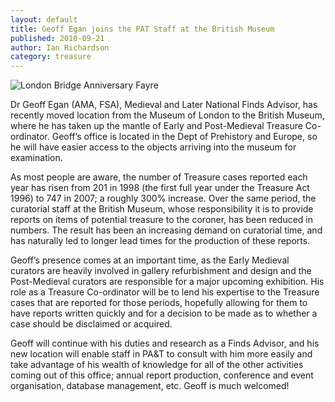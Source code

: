 ```yaml
---
layout: default
title: Geoff Egan joins the PAT Staff at the British Museum
published: 2010-09-21
author: Ian Richardson
category: treasure
---
```


![London Bridge Anniversary Fayre](http://farm3.static.flickr.com/2529/3729007255_3839e98d2f.jpg)

Dr Geoff Egan (AMA, FSA), Medieval and Later National Finds Advisor, has recently moved location from the Museum of London to the British Museum, where he has taken up the mantle of Early and Post-Medieval Treasure Co-ordinator. Geoff’s office is located in the Dept of Prehistory and Europe, so he will have easier access to the objects arriving into the museum for examination.

As most people are aware, the number of Treasure cases reported each year has risen from 201 in 1998 (the first full year under the Treasure Act 1996) to 747 in 2007; a roughly 300% increase. Over the same period, the curatorial staff at the British Museum, whose responsibility it is to provide reports on items of potential treasure to the coroner, has been reduced in numbers. The result has been an increasing demand on curatorial time, and has naturally led to longer lead times for the production of these reports.

Geoff’s presence comes at an important time, as the Early Medieval curators are heavily involved in gallery refurbishment and design and the Post-Medieval curators are responsible for a major upcoming exhibition. His role as a Treasure Co-ordinator will be to lend his expertise to the Treasure cases that are reported for those periods, hopefully allowing for them to have reports written quickly and for a decision to be made as to whether a case should be disclaimed or acquired.

Geoff will continue with his duties and research as a Finds Advisor, and his new location will enable staff in PA&T to consult with him more easily and take advantage of his wealth of knowledge for all of the other activities coming out of this office; annual report production, conference and event organisation, database management, etc. Geoff is much welcomed!
